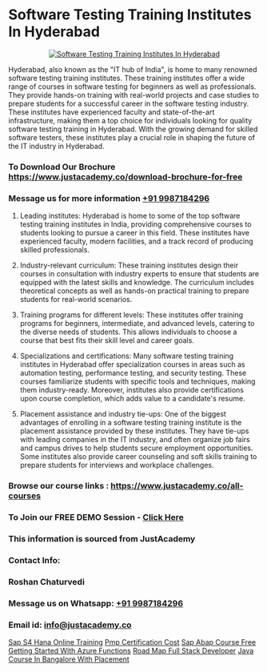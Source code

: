 # Software Testing Training Institutes In Hyderabad

<p align="center">
  <a href="https://justacademy.co/program-detail/software-testing">
    <img src="https://justacademy.co/storage2/program_images/1704700438.webp" alt="Software Testing Training Institutes In Hyderabad">
  </a>
</p>


Hyderabad, also known as the "IT hub of India", is home to many renowned software testing training institutes. These training institutes offer a wide range of courses in software testing for beginners as well as professionals. They provide hands-on training with real-world projects and case studies to prepare students for a successful career in the software testing industry. These institutes have experienced faculty and state-of-the-art infrastructure, making them a top choice for individuals looking for quality software testing training in Hyderabad. With the growing demand for skilled software testers, these institutes play a crucial role in shaping the future of the IT industry in Hyderabad. 
### To Download Our Brochure https://www.justacademy.co/download-brochure-for-free
### Message us for more information [+91 9987184296](https://api.whatsapp.com/send?phone=919987184296)
1) Leading institutes: Hyderabad is home to some of the top software testing training institutes in India, providing comprehensive courses to students looking to pursue a career in this field. These institutes have experienced faculty, modern facilities, and a track record of producing skilled professionals.

2) Industry-relevant curriculum: These training institutes design their courses in consultation with industry experts to ensure that students are equipped with the latest skills and knowledge. The curriculum includes theoretical concepts as well as hands-on practical training to prepare students for real-world scenarios.

3) Training programs for different levels: These institutes offer training programs for beginners, intermediate, and advanced levels, catering to the diverse needs of students. This allows individuals to choose a course that best fits their skill level and career goals.

4) Specializations and certifications: Many software testing training institutes in Hyderabad offer specialization courses in areas such as automation testing, performance testing, and security testing. These courses familiarize students with specific tools and techniques, making them industry-ready. Moreover, institutes also provide certifications upon course completion, which adds value to a candidate's resume.

5) Placement assistance and industry tie-ups: One of the biggest advantages of enrolling in a software testing training institute is the placement assistance provided by these institutes. They have tie-ups with leading companies in the IT industry, and often organize job fairs and campus drives to help students secure employment opportunities. Some institutes also provide career counseling and soft skills training to prepare students for interviews and workplace challenges.

### Browse our course links : https://www.justacademy.co/all-courses 
### To Join our FREE DEMO Session - [Click Here](https://www.justacademy.co/register-for-course-demo)


### This information is sourced from JustAcademy
### Contact Info:
### Roshan Chaturvedi
### Message us on Whatsapp: [+91 9987184296](https://api.whatsapp.com/send?phone=919987184296)
### Email id: [info@justacademy.co](mailto:info@justacademy.co)
                    
[Sap S4 Hana Online Training](https://www.linkedin.com/pulse/sap-s4-hana-online-training-justacademy-cupertino-xo9bc/)
[Pmp Certification Cost](https://www.linkedin.com/pulse/pmp-certification-cost-justacademy-berlin-si51e?trackingId=w5LR2s%2BkbJwWOTMqoSvM%2BQ%3D%3D&lipi=urn%3Ali%3Apage%3Ad_flagship3_company_admin%3BTlJqsmxlRpm4BSTOQJNHnA%3D%3D)
[Sap Abap Course Free](https://medium.com/@roneet705/sap-abap-course-free-a5c6111e8c31)
[Getting Started With Azure Functions](https://medium.com/@mistersumit961/getting-started-with-azure-functions-0d85ff4b87a7)
[Road Map Full Stack Developer](https://justacademyin.github.io/Articles/Road-Map-Full-Stack-Developer)
[Java Course In Bangalore With Placement](https://justacademyin.github.io/Articles/Java-Course-In-Bangalore-With-Placement)
